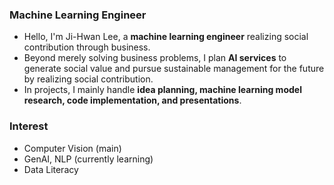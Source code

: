 ### Machine Learning Engineer
- Hello, I'm Ji-Hwan Lee, a **machine learning engineer** realizing social contribution through business.
- Beyond merely solving business problems, I plan **AI services** to generate social value and pursue sustainable management for the future by realizing social contribution.
- In projects, I mainly handle **idea planning, machine learning model research, code implementation, and presentations**.

### Interest
- Computer Vision (main)
- GenAI, NLP (currently learning)
- Data Literacy

<!--
**abcd-EGH/abcd-EGH** is a ✨ _special_ ✨ repository because its `README.md` (this file) appears on your GitHub profile.

Here are some ideas to get you started:

- 🔭 I’m currently working on ...
- 🌱 I’m currently learning ...
- 👯 I’m looking to collaborate on ...
- 🤔 I’m looking for help with ...
- 💬 Ask me about ...
- 📫 How to reach me: ...
- 😄 Pronouns: ...
- ⚡ Fun fact: ...
-->

